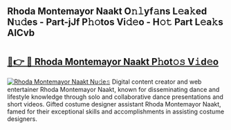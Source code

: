 ## Rhoda Montemayor Naakt O𝚗𝚕yf𝚊ns L𝚎a𝚔ed N𝚞𝚍es - Part-jJf P𝚑𝚘tos Vi𝚍𝚎o - H𝚘𝚝 Part L𝚎a𝚔s AICvb

# <h2><a href="http://kfcu9o.oniu.top/?m=Rhoda+Montemayor+Naakt">🔗👉 🔴 Rhoda Montemayor Naakt P𝚑ot𝚘𝚜 V𝚒d𝚎o</a></h2>

[![Rhoda Montemayor Naakt Nu𝚍e𝚜](https://i.imgur.com/0qMVB7G.gif)](http://kfcu9o.oniu.top/?m=Rhoda+Montemayor+Naakt)
Digital content creator and web entertainer Rhoda Montemayor Naakt, known for disseminating dance and lifestyle knowledge through solo and collaborative dance presentations and short videos. Gifted costume designer assistant Rhoda Montemayor Naakt, famed for their exceptional skills and accomplishments in assisting costume designers.  
